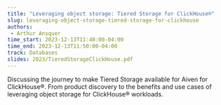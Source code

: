 ```yaml
---
title: "Leveraging object storage: Tiered Storage for ClickHouse®"
slug: leveraging-object-storage-tiered-storage-for-clickhouse
authors:
 - Arthur Ansquer
time_start: 2023-12-13T11:40:00-04:00
time_end: 2023-12-13T11:50:00-04:00
track: Databases
slides: 2023/TieredStorageClickHouse.pdf
---
```


Discussing the journey to make Tiered Storage available for Aiven for ClickHouse®. From product discovery to the benefits and use cases of leveraging object storage for ClickHouse® workloads.
